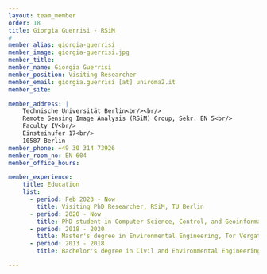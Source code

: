 ```yaml
---
layout: team_member
order: 18
title: Giorgia Guerrisi - RSiM
#
member_alias: giorgia-guerrisi
member_image: giorgia-guerrisi.jpg
member_title:
member_name: Giorgia Guerrisi
member_position: Visiting Researcher
member_email: giorgia.guerrisi [at] uniroma2.it
member_site:

member_address: |
    Technische Universität Berlin<br/><br/>
    Remote Sensing Image Analysis (RSiM) Group, Sekr. EN 5<br/>
    Faculty IV<br/>
    Einsteinufer 17<br/>
    10587 Berlin
member_phone: +49 30 314 73926
member_room_no: EN 604
member_office_hours:

member_experience:
    title: Education
    list:
      - period: Feb 2023 - Now
        title: Visiting PhD Researcher, RSiM, TU Berlin
      - period: 2020 - Now
        title: PhD student in Computer Science, Control, and Geoinformation, Tor Vergata University of Rome
      - period: 2018 - 2020
        title: Master's degree in Environmental Engineering, Tor Vergata University of Rome
      - period: 2013 - 2018
        title: Bachelor's degree in Civil and Environmental Engineering, Tor Vergata University of Rome

---
```

